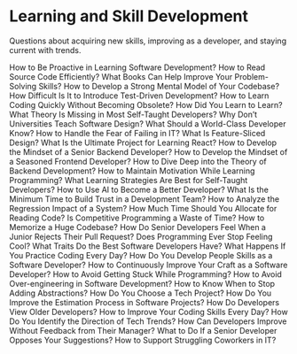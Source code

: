 # Learning and Skill Development

Questions about acquiring new skills, improving as a developer, and staying current with trends.

How to Be Proactive in Learning Software Development?
How to Read Source Code Efficiently?
What Books Can Help Improve Your Problem-Solving Skills?
How to Develop a Strong Mental Model of Your Codebase?
How Difficult Is It to Introduce Test-Driven Development?
How to Learn Coding Quickly Without Becoming Obsolete?
How Did You Learn to Learn?
What Theory Is Missing in Most Self-Taught Developers?
Why Don’t Universities Teach Software Design?
What Should a World-Class Developer Know?
How to Handle the Fear of Failing in IT?
What Is Feature-Sliced Design?
What Is the Ultimate Project for Learning React?
How to Develop the Mindset of a Senior Backend Developer?
How to Develop the Mindset of a Seasoned Frontend Developer?
How to Dive Deep into the Theory of Backend Development?
How to Maintain Motivation While Learning Programming?
What Learning Strategies Are Best for Self-Taught Developers?
How to Use AI to Become a Better Developer?
What Is the Minimum Time to Build Trust in a Development Team?
How to Analyze the Regression Impact of a System?
How Much Time Should You Allocate for Reading Code?
Is Competitive Programming a Waste of Time?
How to Memorize a Huge Codebase?
How Do Senior Developers Feel When a Junior Rejects Their Pull Request?
Does Programming Ever Stop Feeling Cool?
What Traits Do the Best Software Developers Have?
What Happens If You Practice Coding Every Day?
How Do You Develop People Skills as a Software Developer?
How to Continuously Improve Your Craft as a Software Developer?
How to Avoid Getting Stuck While Programming?
How to Avoid Over-engineering in Software Development?
How to Know When to Stop Adding Abstractions?
How Do You Choose a Tech Project?
How Do You Improve the Estimation Process in Software Projects?
How Do Developers View Older Developers?
How to Improve Your Coding Skills Every Day?
How Do You Identify the Direction of Tech Trends?
How Can Developers Improve Without Feedback from Their Manager?
What to Do If a Senior Developer Opposes Your Suggestions?
How to Support Struggling Coworkers in IT?
